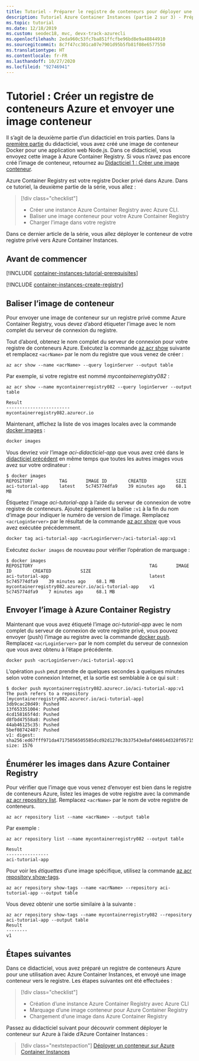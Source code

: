 ```yaml
---
title: Tutoriel - Préparer le registre de conteneurs pour déployer une image
description: Tutoriel Azure Container Instances (partie 2 sur 3) - Préparer un registre de conteneurs Azure et envoyer une image
ms.topic: tutorial
ms.date: 12/18/2019
ms.custom: seodec18, mvc, devx-track-azurecli
ms.openlocfilehash: 2eda960c53fc7ba851ffcfbe96bd8e9a48844910
ms.sourcegitcommit: 8c7f47cc301ca07e7901d95b5fb81f08e6577550
ms.translationtype: HT
ms.contentlocale: fr-FR
ms.lasthandoff: 10/27/2020
ms.locfileid: "92746941"
---
```

# <a name="tutorial-create-an-azure-container-registry-and-push-a-container-image"></a>Tutoriel : Créer un registre de conteneurs Azure et envoyer une image conteneur

Il s’agit de la deuxième partie d’un didacticiel en trois parties. Dans la [première partie](container-instances-tutorial-prepare-app.md) du didacticiel, vous avez créé une image de conteneur Docker pour une application web Node.js. Dans ce didacticiel, vous envoyez cette image à Azure Container Registry. Si vous n’avez pas encore créé l’image de conteneur, retournez au [Didacticiel 1 : Créer une image conteneur](container-instances-tutorial-prepare-app.md).

Azure Container Registry est votre registre Docker privé dans Azure. Dans ce tutoriel, la deuxième partie de la série, vous allez :

> [!div class="checklist"]
> * Créer une instance Azure Container Registry avec Azure CLI.
> * Baliser une image conteneur pour votre Azure Container Registry
> * Charger l’image dans votre registre

Dans ce dernier article de la série, vous allez déployer le conteneur de votre registre privé vers Azure Container Instances.

## <a name="before-you-begin"></a>Avant de commencer

[!INCLUDE [container-instances-tutorial-prerequisites](../../includes/container-instances-tutorial-prerequisites.md)]

[!INCLUDE [container-instances-create-registry](../../includes/container-instances-create-registry.md)]

## <a name="tag-container-image"></a>Baliser l’image de conteneur

Pour envoyer une image de conteneur sur un registre privé comme Azure Container Registry, vous devez d’abord étiqueter l’image avec le nom complet du serveur de connexion du registre.

Tout d’abord, obtenez le nom complet du serveur de connexion pour votre registre de conteneurs Azure. Exécutez la commande [az acr show][az-acr-show] suivante et remplacez `<acrName>` par le nom du registre que vous venez de créer :

```azurecli
az acr show --name <acrName> --query loginServer --output table
```

Par exemple, si votre registre est nommé *mycontainerregistry082* :

```azurecli
az acr show --name mycontainerregistry082 --query loginServer --output table
```

```output
Result
------------------------
mycontainerregistry082.azurecr.io
```

Maintenant, affichez la liste de vos images locales avec la commande [docker images][docker-images] :

```bash
docker images
```

Vous devriez voir l’image *aci-didacticiel-app* que vous avez créé dans le [didacticiel précédent](container-instances-tutorial-prepare-app.md) en même temps que toutes les autres images vous avez sur votre ordinateur :

```console
$ docker images
REPOSITORY          TAG       IMAGE ID        CREATED           SIZE
aci-tutorial-app    latest    5c745774dfa9    39 minutes ago    68.1 MB
```

Étiquetez l’image *aci-tutorial-app* à l’aide du serveur de connexion de votre registre de conteneurs. Ajoutez également la balise `:v1` à la fin du nom d’image pour indiquer le numéro de version de l’image. Remplacez `<acrLoginServer>` par le résultat de la commande [az acr show][az-acr-show] que vous avez exécutée précédemment.

```bash
docker tag aci-tutorial-app <acrLoginServer>/aci-tutorial-app:v1
```

Exécutez `docker images` de nouveau pour vérifier l’opération de marquage :

```console
$ docker images
REPOSITORY                                            TAG       IMAGE ID        CREATED           SIZE
aci-tutorial-app                                      latest    5c745774dfa9    39 minutes ago    68.1 MB
mycontainerregistry082.azurecr.io/aci-tutorial-app    v1        5c745774dfa9    7 minutes ago     68.1 MB
```

## <a name="push-image-to-azure-container-registry"></a>Envoyer l’image à Azure Container Registry

Maintenant que vous avez étiqueté l’image *aci-tutorial-app* avec le nom complet du serveur de connexion de votre registre privé, vous pouvez envoyer (push) l’image au registre avec la commande [docker push][docker-push]. Remplacez `<acrLoginServer>` par le nom complet du serveur de connexion que vous avez obtenu à l’étape précédente.

```bash
docker push <acrLoginServer>/aci-tutorial-app:v1
```

L’opération `push` peut prendre de quelques secondes à quelques minutes selon votre connexion Internet, et la sortie est semblable à ce qui suit :

```console
$ docker push mycontainerregistry082.azurecr.io/aci-tutorial-app:v1
The push refers to a repository [mycontainerregistry082.azurecr.io/aci-tutorial-app]
3db9cac20d49: Pushed
13f653351004: Pushed
4cd158165f4d: Pushed
d8fbd47558a8: Pushed
44ab46125c35: Pushed
5bef08742407: Pushed
v1: digest: sha256:ed67fff971da47175856505585dcd92d1270c3b37543e8afd46014d328f05715 size: 1576
```

## <a name="list-images-in-azure-container-registry"></a>Énumérer les images dans Azure Container Registry

Pour vérifier que l’image que vous venez d’envoyer est bien dans le registre de conteneurs Azure, listez les images de votre registre avec la commande [az acr repository list][az-acr-repository-list]. Remplacez `<acrName>` par le nom de votre registre de conteneurs.

```azurecli
az acr repository list --name <acrName> --output table
```

Par exemple :

```azurecli
az acr repository list --name mycontainerregistry082 --output table
```

```output
Result
----------------
aci-tutorial-app
```

Pour voir les *étiquettes* d’une image spécifique, utilisez la commande [az acr repository show-tags][az-acr-repository-show-tags].

```azurecli
az acr repository show-tags --name <acrName> --repository aci-tutorial-app --output table
```

Vous devez obtenir une sortie similaire à la suivante :

```console
az acr repository show-tags --name mycontainerregistry082 --repository aci-tutorial-app --output table
Result
--------
v1
```

## <a name="next-steps"></a>Étapes suivantes

Dans ce didacticiel, vous avez préparé un registre de conteneurs Azure pour une utilisation avec Azure Container Instances, et envoyé une image conteneur vers le registre. Les étapes suivantes ont été effectuées :

> [!div class="checklist"]
> * Création d’une instance Azure Container Registry avec Azure CLI
> * Marquage d’une image conteneur pour Azure Container Registry
> * Chargement d’une image dans Azure Container Registry

Passez au didacticiel suivant pour découvrir comment déployer le conteneur sur Azure à l’aide d’Azure Container Instances :

> [!div class="nextstepaction"]
> [Déployer un conteneur sur Azure Container Instances](container-instances-tutorial-deploy-app.md)

<!-- LINKS - External -->
[docker-build]: https://docs.docker.com/engine/reference/commandline/build/
[docker-get-started]: https://docs.docker.com/get-started/
[docker-hub-nodeimage]: https://store.docker.com/images/node
[docker-images]: https://docs.docker.com/engine/reference/commandline/images/
[docker-linux]: https://docs.docker.com/engine/installation/#supported-platforms
[docker-login]: https://docs.docker.com/engine/reference/commandline/login/
[docker-mac]: https://docs.docker.com/docker-for-mac/
[docker-push]: https://docs.docker.com/engine/reference/commandline/push/
[docker-tag]: https://docs.docker.com/engine/reference/commandline/tag/
[docker-windows]: https://docs.docker.com/docker-for-windows/
[nodejs]: https://nodejs.org

<!-- LINKS - Internal -->
[az-acr-create]: /cli/azure/acr#az-acr-create
[az-acr-login]: /cli/azure/acr#az-acr-login
[az-acr-repository-list]: /cli/azure/acr/repository
[az-acr-repository-show-tags]: /cli/azure/acr/repository#az-acr-repository-show-tags
[az-acr-show]: /cli/azure/acr#az-acr-show
[az-group-create]: /cli/azure/group#az-group-create
[azure-cli-install]: /cli/azure/install-azure-cli
